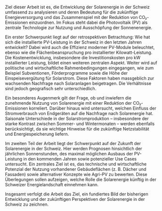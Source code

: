Ziel dieser Arbeit ist es, die Entwicklung der Solarenergie in der Schweiz umfassend zu analysieren und deren Bedeutung für die zukünftige Energieversorgung und das Zusammenspiel mit der Reduktion von CO₂-Emissionen einzuordnen. Im Fokus steht dabei die Photovoltaik (PV) als zentrale Technologie zur Nutzung und Ausschöpfung der Sonnenenergie.

Ein erster Schwerpunkt liegt auf der retrospektiven Betrachtung: Wie hat sich die installierte PV-Leistung in der Schweiz in den letzten Jahren entwickelt? Dabei wird auch die Effizienz moderner PV-Module beleuchtet, ebenso wie die Flächenbeanspruchung pro installierter Kilowatt-Leistung. Die Kostenentwicklung, insbesondere die Investitionskosten pro kW installierter Leistung, bildet einen weiteren zentralen Aspekt. Weiter wird auf politische und wirtschaftliche Rahmenbedingungen eingegangen, wie zum Beispiel Subventionen, Förderprogramme sowie die Höhe der Einspeisevergütung für Solarstrom. Diese Faktoren haben massgeblich zur wachsenden Nachfrage nach Solaranlagen beigetragen. Die Verhältnisse sind jedoch geografisch sehr unterschiedlich.

Ein besonderes Augenmerk gilt der Frage, ob und inwiefern die zunehmende Nutzung von Solarenergie mit einer Reduktion der CO₂-Emissionen korreliert. Darüber hinaus wird untersucht, welchen Einfluss der Stromverbrauch von Endgeräten auf die Nachfrage nach Solarenergie hat. Saisonale Unterschiede in der Solarstromproduktion – insbesondere der starke Kontrast zwischen Sommer- und Wintermonaten – werden ebenfalls berücksichtigt, da sie wichtige Hinweise für die zukünftige Netzstabilität und Energiespeicherung liefern.

Im zweiten Teil der Arbeit liegt der Schwerpunkt auf der Zukunft der Solarenergie in der Schweiz. Hier werden Prognosen hinsichtlich der jährlichen Sonnenstunden, des maximal möglichen Ausbaus der PV-Leistung in den kommenden Jahren sowie potenzieller Use Cases untersucht. Ein zentrales Ziel ist es, das technische und wirtschaftliche Potenzial der Nutzung vorhandener Gebäudeflächen (z. B. Dächer und Fassaden) sowie alternativer Konzepte wie Agri-PV zu bewerten. Diese Überlegungen sollen aufzeigen, welche Rolle die Solarenergie künftig in der Schweizer Energielandschaft einnehmen kann. 

Insgesamt verfolgt die Arbeit das Ziel, ein fundiertes Bild der bisherigen Entwicklung und der zukünftigen Perspektiven der Solarenergie in der Schweiz zu zeichnen.